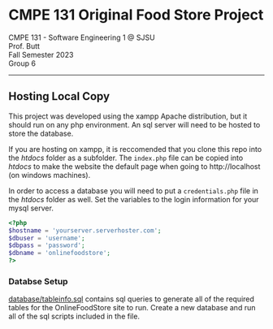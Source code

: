 # CMPE 131 Original Food Store Project

 CMPE 131 - Software Engineering 1 @ SJSU  
 Prof. Butt                               
 Fall Semester 2023                       
 Group 6                                   

---

## Hosting Local Copy
This project was developed using the xampp Apache distribution, but it should run on any php environment. An sql server will need to be hosted to store the database.

If you are hosting on xampp, it is reccomended that you clone this repo into the *htdocs* folder as a subfolder. The `index.php` file can be copied into *htdocs* to make the website the default page when going to http://localhost (on windows machines).

In order to access a database you will need to put a `credentials.php` file in the *htdocs* folder as well. Set the variables to the login information for your mysql server.
```php credentials.php
<?php
$hostname = 'yourserver.serverhoster.com';
$dbuser = 'username';
$dbpass = 'password';
$dbname = 'onlinefoodstore';
?>
```
### Databse Setup
[database/tableinfo.sql](./database/tableinfo.sql) contains sql queries to generate all of the required tables for the OnlineFoodStore site to run. Create a new database and run all of the sql scripts included in the file. 
